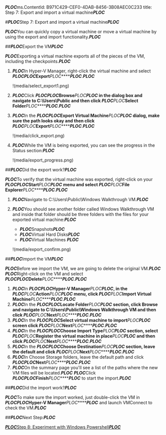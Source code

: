 ***PLOC***ms.ContentId: B971C429-CEF0-4DAB-8456-3B08AEC0C233
title: Step 7: Export and import a virtual machine***PLOC***

#***PLOC***Step 7: Export and import a virtual machine***PLOC***

***PLOC***You can quickly copy a virtual machine or move a virtual machine by using the export and import functionality.***PLOC***

##***PLOC***Export the VM***PLOC***

***PLOC***Exporting a virtual machine exports all of the pieces of the VM, including the checkpoints.***PLOC***

1.  ***PLOC***In Hyper-V Manager, right-click the virtual machine and select ***PLOC********PLOC***Export***PLOC********PLOC***.***PLOC***
    
    !(media/select_export1.png)
2.  ***PLOC***Click ***PLOC********PLOC***Browse***PLOC********PLOC*** in the dialog box and navigate to  C:\Users\Public and then click ***PLOC********PLOC***Select Folder***PLOC********PLOC***.***PLOC***
3.  ***PLOC***In the ***PLOC********PLOC***Export Virtual Machine***PLOC********PLOC*** dialog, make sure the path looks okay and then click ***PLOC********PLOC***Export***PLOC********PLOC***.***PLOC***
    
    !(media/click_export.png)
4.  ***PLOC***While the VM is being exported, you can see the progress in the Status section:***PLOC***
    
    !(media/export_progress.png)

##***PLOC***Did the export work?***PLOC***

***PLOC***To verify that the virtual machine was exported, right-click on your ***PLOC********PLOC***Start***PLOC********PLOC*** menu and select ***PLOC********PLOC***File Explorer***PLOC********PLOC***.***PLOC***

1.  ***PLOC***Navigate to C:\Users\Public\Windows Walkthrough VM.***PLOC***
2.  ***PLOC***You should see another folder called Windows Walkthrough VM and inside that folder should be three folders with the files for your exported virtual machine:***PLOC***
    
    *   ***PLOC***Snapshots***PLOC***
    *   ***PLOC***Virtual Hard Disks***PLOC***
    *   ***PLOC***Virtual Machines ***PLOC***
    
    !(media/export_confirm.png)

##***PLOC***Import the VM***PLOC***

***PLOC***Before we import the VM, we are going to delete the original VM.***PLOC***
***PLOC***Right-click on the VM and select ***PLOC********PLOC***Delete***PLOC********PLOC***.***PLOC***

1.  ***PLOC***In ***PLOC********PLOC***Hyper-V Manager***PLOC********PLOC***, in the ***PLOC********PLOC***Action***PLOC********PLOC*** menu, click ***PLOC********PLOC***Import Virtual Machine***PLOC********PLOC***.***PLOC***
2.  ***PLOC***In the ***PLOC********PLOC***Locate Folder***PLOC********PLOC*** section, click Browse and navigate to C:\Users\Public\Windows Walkthrough VM  and then click ***PLOC********PLOC***Next***PLOC********PLOC***.***PLOC***
3.  ***PLOC***In the ***PLOC********PLOC***Select virtual machine to import***PLOC********PLOC*** screen click ***PLOC********PLOC***Next***PLOC********PLOC***.***PLOC***
4.  ***PLOC***In the ***PLOC********PLOC***Choose Import Type***PLOC********PLOC*** section, select ***PLOC********PLOC***Register the virtual machine in place***PLOC********PLOC*** and then click ***PLOC********PLOC***Next***PLOC********PLOC***.***PLOC***
5.  ***PLOC***In the ***PLOC********PLOC***Choose Destination***PLOC********PLOC*** section, leave the default and click ***PLOC********PLOC***Next***PLOC********PLOC***.***PLOC***
6.  ***PLOC***In Choose Storage folders, leave the default path and click ***PLOC********PLOC***Next***PLOC********PLOC***.***PLOC***
7.  ***PLOC***On the summary page you'll see a list of the paths where the new VM files will be located.***PLOC***
    ***PLOC***Click ***PLOC********PLOC***Finish***PLOC********PLOC*** to start the import.***PLOC***

##***PLOC***Did the import work?***PLOC***

***PLOC***To make sure the import worked, just double-click the VM in ***PLOC********PLOC***Hyper-V Manager***PLOC********PLOC*** and launch VMConnect to check the VM.***PLOC***

##***PLOC***Next Step:***PLOC***

[***PLOC***Step 8: Experiment with Windows Powershell***PLOC***](walkthrough_powershell.md)


